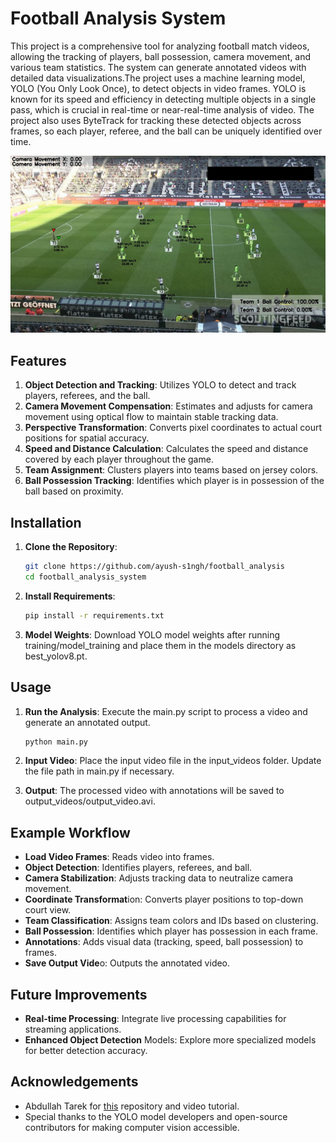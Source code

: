 # Football Analysis System

This project is a comprehensive tool for analyzing football match videos, allowing the tracking of players, ball possession, camera movement, and various team statistics. The system can generate annotated videos with detailed data visualizations.The project uses a machine learning model, YOLO (You Only Look Once), to detect objects in video frames. YOLO is known for its speed and efficiency in detecting multiple objects in a single pass, which is crucial in real-time or near-real-time analysis of video. The project also uses ByteTrack for tracking these detected objects across frames, so each player, referee, and the ball can be uniquely identified over time.

![Screenshot from Output Video](example_ss.png)


## Features

1. **Object Detection and Tracking**: Utilizes YOLO to detect and track players, referees, and the ball.
2. **Camera Movement Compensation**: Estimates and adjusts for camera movement using optical flow to maintain stable tracking data.
3. **Perspective Transformation**: Converts pixel coordinates to actual court positions for spatial accuracy.
4. **Speed and Distance Calculation**: Calculates the speed and distance covered by each player throughout the game.
5. **Team Assignment**: Clusters players into teams based on jersey colors.
6. **Ball Possession Tracking**: Identifies which player is in possession of the ball based on proximity.

## Installation

1. **Clone the Repository**:
   ```bash
   git clone https://github.com/ayush-s1ngh/football_analysis
   cd football_analysis_system
2. **Install Requirements**:
    ```bash
    pip install -r requirements.txt
3. **Model Weights**: 
    Download YOLO model weights after running training/model_training and place them in the models directory as best_yolov8.pt.

## Usage

1. **Run the Analysis**: Execute the main.py script to process a video and generate an annotated output.
    ```bash
    python main.py
2. **Input Video**: Place the input video file in the input_videos folder. Update the file path in main.py if necessary.

3. **Output**: The processed video with annotations will be saved to output_videos/output_video.avi.

## Example Workflow
- **Load Video Frames**: Reads video into frames.
- **Object Detection**: Identifies players, referees, and ball.
- **Camera Stabilization**: Adjusts tracking data to neutralize camera movement.
- **Coordinate Transformat**ion: Converts player positions to top-down court view.
- **Team Classification**: Assigns team colors and IDs based on clustering.
- **Ball Possession**: Identifies which player has possession in each frame.
- **Annotations**: Adds visual data (tracking, speed, ball possession) to frames.
- **Save Output Vide**o: Outputs the annotated video.

## Future Improvements
- **Real-time Processing**: Integrate live processing capabilities for streaming applications.
- **Enhanced Object Detection** Models: Explore more specialized models for better detection accuracy.

## Acknowledgements
- Abdullah Tarek for [this](https://github.com/abdullahtarek/football_analysis) repository and video tutorial.
- Special thanks to the YOLO model developers and open-source contributors for making computer vision accessible.